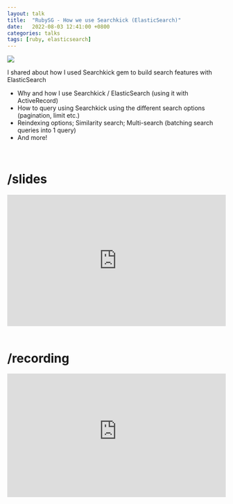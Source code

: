 ```yaml
---
layout: talk
title:  "RubySG - How we use Searchkick (ElasticSearch)"
date:   2022-08-03 12:41:00 +0800
categories: talks
tags: [ruby, elasticsearch]
---
```


[cover]:                        /assets/rubysg-how-we-use-searchkick-elasticsearch.jpg

![][cover]

I shared about how I used Searchkick gem to build search features with ElasticSearch
- Why and how I use Searchkick / ElasticSearch (using it with ActiveRecord)
- How to query using Searchkick using the different search options (pagination, limit etc.)
- Reindexing options; Similarity search; Multi-search (batching search queries into 1 query)
- And more!

<br>

# <b>/slides</b>

<div class="google-slides-container">
  <iframe src="https://docs.google.com/presentation/d/e/2PACX-1vSfqXCG40jXnnXDDKLyVilBajFat1x2fCg_S6CF07cu8MNooBv1W_l4jan9R3wf-iz2eXzM3v4OF7nP/embed?start=false&loop=false&delayms=3000" frameborder="0" width="960" height="569" allowfullscreen="true" mozallowfullscreen="true" webkitallowfullscreen="true"></iframe>
</div>
<br>

# <b>/recording</b>

<div class="video-container">
  <iframe src="https://www.youtube-nocookie.com/embed/MVu2F1_JCE8?si=ZLf_TA3s3Dvtme9K" title="YouTube video player" frameborder="0" allow="accelerometer; autoplay; clipboard-write; encrypted-media; gyroscope; picture-in-picture" allowfullscreen></iframe>
</div>

<style>
.video-container {
    overflow: hidden;
    position: relative;
    width:100%;
}

.video-container::after {
    padding-top: 56.25%;
    display: block;
    content: '';
}

.video-container iframe {
    position: absolute;
    top: 0;
    left: 0;
    width: 100%;
    height: 100%;
}

.google-slides-container{
    position: relative;
    width: 100%;
    padding-top: 60%;
    overflow: hidden;
}

.google-slides-container iframe{
    position: absolute;
    top: 0;
    left: 0;
    width: 100%;
    height: 100%;
}
</style>